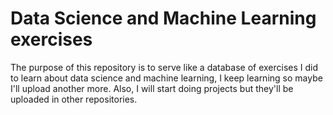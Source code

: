 # Data Science and Machine Learning exercises


The purpose of this repository is to serve like a database of exercises I did to learn about data science and machine learning, I keep learning so maybe I'll upload another more. Also, I will start doing projects but they'll be uploaded in other repositories.
